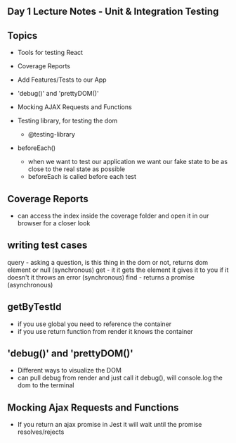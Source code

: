 ## Day 1 Lecture Notes - Unit & Integration Testing

## Topics
- Tools for testing React
- Coverage Reports
- Add Features/Tests to our App
- 'debug()' and 'prettyDOM()'
- Mocking AJAX Requests and Functions


- Testing library, for testing the dom
  - @testing-library
- beforeEach()
  - when we want to test our application we want our fake state to be as close to the real state as possible 
  - beforeEach is called before each test

## Coverage Reports
- can access the index inside the coverage folder and open it in our browser for a closer look

## writing test cases
query - asking a question, is this thing in the dom or not, returns dom element or null (synchronous)
get - it it gets the element it gives it to you if it doesn't it throws an error (synchronous)
find - returns a promise (asynchronous)

## getByTestId
- if you use global you need to reference the container
- if you use return function from render it knows the container

## 'debug()' and 'prettyDOM()'
- Different ways to visualize the DOM
- can pull debug from render and just call it debug(), will console.log the dom to the terminal

## Mocking Ajax Requests and Functions
- If you return an ajax promise in Jest it will wait until the promise resolves/rejects


